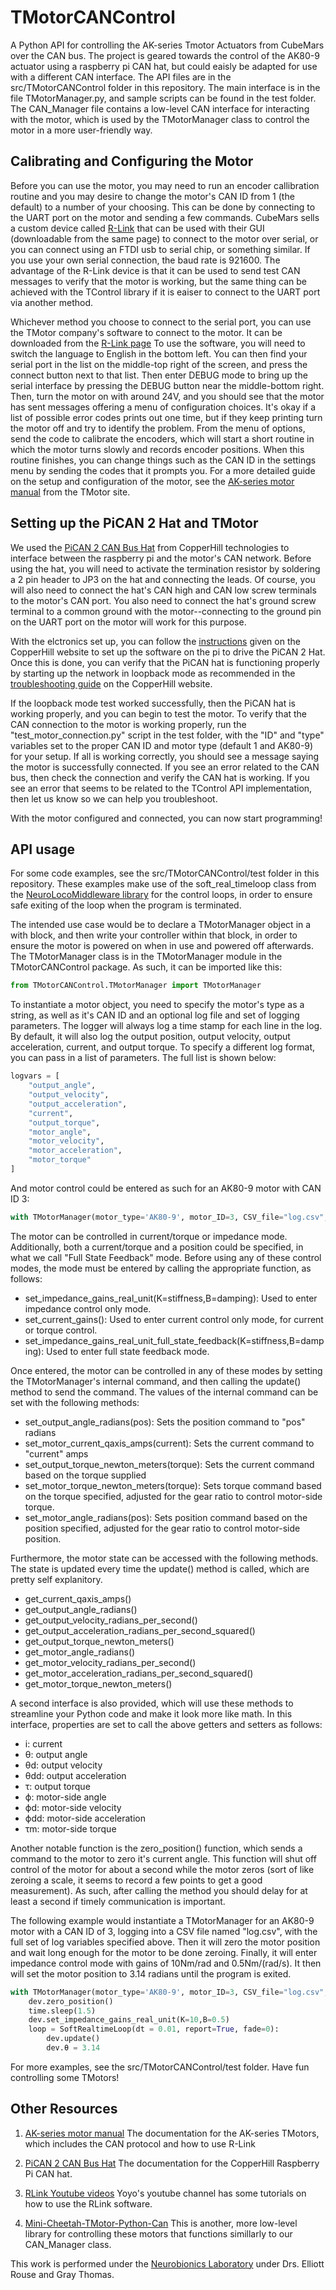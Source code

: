 # TMotorCANControl
A Python API for controlling the AK-series Tmotor Actuators from CubeMars over the CAN bus.
The project is geared towards the control of the AK80-9 actuator using a raspberry pi CAN hat, but
could eaisly be adapted for use with a different CAN interface. The API files are in the src/TMotorCANControl
folder in this repository. The main interface is in the file TMotorManager.py, and sample scripts
can be found in the test folder. The CAN_Manager file contains a low-level CAN interface for 
interacting with the motor, which is used by the TMotorManager class to control the motor 
in a more user-friendly way.

## Calibrating and Configuring the Motor
Before you can use the motor, you may need to run an encoder callibration routine and you may
desire to change the motor's CAN ID from 1 (the default) to a number of your choosing. This can be
done by connecting to the UART port on the motor and sending a few commands. CubeMars sells a custom
device called [R-Link](https://store.tmotor.com/goods.php?id=1185) that can be used with their GUI 
(downloadable from the same page) to connect to the motor over serial, or you can connect using an 
FTDI usb to serial chip, or something similar. If you use your own serial connection, the baud rate is 921600.
The advantage of the R-Link device is that it can be used to send test CAN messages to verify that 
the motor is working, but the same thing can be achieved with the TControl library if it is eaiser 
to connect to the UART port via another method.

Whichever method you choose to connect to the serial port, you can use the TMotor company's software
to connect to the motor. It can be downloaded from the [R-Link page](https://store.tmotor.com/goods.php?id=1185)
To use the software, you will need to switch the language to English in the bottom left. You can 
then find your serial port in the list on the middle-top right of the screen, and press the connect button 
next to that list. Then enter DEBUG mode to bring up the serial interface by pressing the DEBUG button near the
middle-bottom right. Then, turn the motor on with around 24V, and you should see that the motor 
has sent messages offering a menu of configuration choices. It's okay if a list of possible error 
codes prints out one time, but if they keep printing turn the motor off and try to identify the problem. 
From the menu of options, send the code to calibrate the encoders, which will start a short routine 
in which the motor turns slowly and records encoder positions. When this routine finishes, you can 
change things such as the CAN ID in the settings menu by sending the codes that it prompts you. 
For a more detailed guide on the setup and configuration of the motor, see the 
[AK-series motor manual](https://store.cubemars.com/images/file/20211201/1638329381542610.pdf)
from the TMotor site.

## Setting up the PiCAN 2 Hat and TMotor
We used the [PiCAN 2 CAN Bus Hat](https://copperhilltech.com/pican-2-can-bus-interface-for-raspberry-pi/) 
from CopperHill technologies to interface between the raspberry pi and the motor's CAN network.
Before using the hat, you will need to activate the termination resistor by soldering a 2 pin 
header to JP3 on the hat and connecting the leads. Of course, you will also need to connect
the hat's CAN high and CAN low screw terminals to the motor's CAN port. You also need to connect
the hat's ground screw terminal to a common ground with the motor--connecting to the ground pin
on the UART port on the motor will work for this purpose.

With the elctronics set up, you can follow the [instructions](https://copperhilltech.com/blog/pican2-pican3-and-picanm-driver-installation-for-raspberry-pi/)
given on the CopperHill website to set up the software on the pi to drive the PiCAN 2 Hat. 
Once this is done, you can verify that the PiCAN hat is functioning properly by
starting up the network in loopback mode as recommended in the
[troubleshooting guide](https://copperhilltech.com/blog/pican2-can-bus-board-for-raspberry-pi-functionality-test/)
on the CopperHill website. 

If the loopback mode test worked successfully, then the PiCAN hat is working properly, and you
can begin to test the motor. To verify that the CAN connection to the motor is working properly,
run the "test_motor_connection.py" script in the test folder, with the "ID" and "type" variables
set to the proper CAN ID and motor type (default 1 and AK80-9) for your setup. If all is working
correctly, you should see a message saying the motor is successfully connected. If 
you see an error related to the CAN bus, then check the connection and verify the CAN hat is working.
If you see an error that seems to be related to the TControl API implementation, then let us know
so we can help you troubleshoot.

With the motor configured and connected, you can now start programming!

## API usage
For some code examples, see the src/TMotorCANControl/test folder in this repository.
These examples make use of the soft_real_timeloop class from the [NeuroLocoMiddleware library]() 
for the control loops, in order to ensure safe exiting of the loop when the program is terminated.

The intended use case would be to declare a TMotorManager object in a with block, and then
write your controller within that block, in order to ensure the motor is powered on when in use
and powered off afterwards. The TMotorManager class is in the TMotorManager module in the TMotorCANControl package.
As such, it can be imported like this:

```python
from TMotorCANControl.TMotorManager import TMotorManager
```

To instantiate a motor object, you need to specify the motor's type as a string, as well
as it's CAN ID and an optional log file and set of logging parameters. The logger will
always log a time stamp for each line in the log. By default, it will also log the 
output position, output velocity, output acceleration, current, and output torque. To specify
a different log format, you can pass in a list of parameters. The full list is shown below:

```python
logvars = [
    "output_angle", 
    "output_velocity", 
    "output_acceleration",
    "current",
    "output_torque",
    "motor_angle", 
    "motor_velocity", 
    "motor_acceleration", 
    "motor_torque"
]
```

And motor control could be entered as such for an AK80-9 motor with CAN ID 3:
```python
with TMotorManager(motor_type='AK80-9', motor_ID=3, CSV_file="log.csv", log_vars=logvars) as dev:
```

The motor can be controlled in current/torque or impedance mode. Additionally, both a
current/torque and a position could be specified, in what we call "Full State Feedback" mode.
Before using any of these control modes, the mode must be entered by calling the appropriate 
function, as follows:

- set_impedance_gains_real_unit(K=stiffness,B=damping): Used to enter impedance control only mode.
- set_current_gains(): Used to enter current control only mode, for current or torque control.
- set_impedance_gains_real_unit_full_state_feedback(K=stiffness,B=damping): Used to enter full state feedback mode.

Once entered, the motor can be controlled in any of these modes by setting the TMotorManager's
internal command, and then calling the update() method to send the command. The values of the
internal command can be set with the following methods:

- set_output_angle_radians(pos): Sets the position command to "pos" radians
- set_motor_current_qaxis_amps(current): Sets the current command to "current" amps
- set_output_torque_newton_meters(torque): Sets the current command based on the torque supplied
- set_motor_torque_newton_meters(torque): Sets torque command based on the torque specified, adjusted for the gear ratio to control motor-side torque.
- set_motor_angle_radians(pos): Sets position command based on the position specified, adjusted for the gear ratio to control motor-side position.

Furthermore, the motor state can be accessed with the following methods. The state is updated
every time the update() method is called, which are pretty self explanitory.
- get_current_qaxis_amps()
- get_output_angle_radians()
- get_output_velocity_radians_per_second()
- get_output_acceleration_radians_per_second_squared()
- get_output_torque_newton_meters()
- get_motor_angle_radians()
- get_motor_velocity_radians_per_second()
- get_motor_acceleration_radians_per_second_squared()
- get_motor_torque_newton_meters()

A second interface is also provided, which will use these methods to streamline your Python
code and make it look more like math. In this interface, properties are set to call the
above getters and setters as follows:

- i: current
- θ: output angle
- θd: output velocity
- θdd: output acceleration
- τ: output torque
- ϕ: motor-side angle
- ϕd: motor-side velocity
- ϕdd: motor-side acceleration
- τm: motor-side torque

Another notable function is the zero_position() function, which sends a command to the motor to 
zero it's current angle. This function will shut off control of the motor for about a second
while the motor zeros (sort of like zeroing a scale, it seems to record a few points to get 
a good measurement). As such, after calling the method you should delay for at least a second
if timely communication is important.

The following example would instantiate a TMotorManager for an AK80-9 motor with a CAN ID of 3,
logging into a CSV file named "log.csv", with the full set of log variables specified above. Then
it will zero the motor position and wait long enough for the motor to be done zeroing. Finally,
it will enter impedance control mode with gains of 10Nm/rad and 0.5Nm/(rad/s). It then will set 
the motor position to 3.14 radians until the program is exited.

```python
with TMotorManager(motor_type='AK80-9', motor_ID=3, CSV_file="log.csv", log_vars=logvars) as dev:
    dev.zero_position()
    time.sleep(1.5)
    dev.set_impedance_gains_real_unit(K=10,B=0.5)
    loop = SoftRealtimeLoop(dt = 0.01, report=True, fade=0):
        dev.update()
        dev.θ = 3.14
```

For more examples, see the src/TMotorCANControl/test folder. Have fun controlling some TMotors!

## Other Resources
1. [AK-series motor manual](https://store.cubemars.com/images/file/20211201/1638329381542610.pdf)
The documentation for the AK-series TMotors, which includes the CAN protocol and how to use R-Link

2. [PiCAN 2 CAN Bus Hat](https://copperhilltech.com/pican-2-can-bus-interface-for-raspberry-pi/) 
The documentation for the CopperHill Raspberry Pi CAN hat.

3. [RLink Youtube videos](https://www.youtube.com/channel/UCs-rBZ4uKBpOT9vokLZPhog/featured)
Yoyo's youtube channel has some tutorials on how to use the RLink software.

4. [Mini-Cheetah-TMotor-Python-Can](https://github.com/dfki-ric-underactuated-lab/mini-cheetah-tmotor-python-can)
This is another, more low-level library for controlling these motors that functions simillarly to
our CAN_Manager class.

This work is performed under the [Neurobionics Laboratory](https://neurobionics.robotics.umich.edu/) 
under Drs. Elliott Rouse and Gray Thomas.

